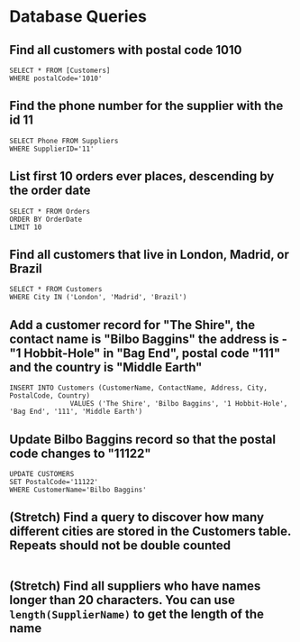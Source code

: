 # Database Queries

## Find all customers with postal code 1010
```
SELECT * FROM [Customers]
WHERE postalCode='1010'
```
## Find the phone number for the supplier with the id 11
```
SELECT Phone FROM Suppliers
WHERE SupplierID='11'
```
## List first 10 orders ever places, descending by the order date
```
SELECT * FROM Orders
ORDER BY OrderDate
LIMIT 10
```
## Find all customers that live in London, Madrid, or Brazil
```
SELECT * FROM Customers
WHERE City IN ('London', 'Madrid', 'Brazil')
```
## Add a customer record for "The Shire", the contact name is "Bilbo Baggins" the address is -"1 Hobbit-Hole" in "Bag End", postal code "111" and the country is "Middle Earth"
```
INSERT INTO Customers (CustomerName, ContactName, Address, City, PostalCode, Country)
			   VALUES ('The Shire', 'Bilbo Baggins', '1 Hobbit-Hole', 'Bag End', '111', 'Middle Earth')
```
## Update Bilbo Baggins record so that the postal code changes to "11122"
```
UPDATE CUSTOMERS
SET PostalCode='11122'
WHERE CustomerName='Bilbo Baggins'
```
## (Stretch) Find a query to discover how many different cities are stored in the Customers table. Repeats should not be double counted
```
```
## (Stretch) Find all suppliers who have names longer than 20 characters. You can use `length(SupplierName)` to get the length of the name
```
```